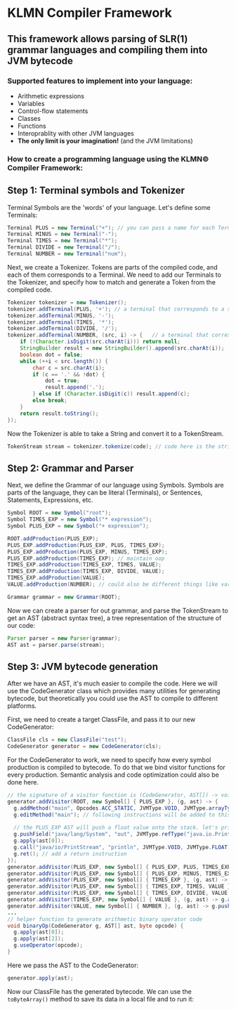 # KLMN Compiler Framework

## This framework allows parsing of SLR(1) grammar languages and compiling them into JVM bytecode
### Supported features to implement into your language:
* Arithmetic expressions
* Variables
* Control-flow statements
* Classes
* Functions
* Interoprablity with other JVM languages
* **The only limit is your imagination!** (and the JVM limitations) 
### How to create a programming language using the KLMN© Compiler Framework:
## Step 1: Terminal symbols and Tokenizer
Terminal Symbols are the 'words' of your language. Let's define some Terminals:
```java
Terminal PLUS = new Terminal("+"); // you can pass a name for each Terminal, for debugging purposes
Terminal MINUS = new Terminal("-");
Terminal TIMES = new Terminal("*");
Terminal DIVIDE = new Terminal("/");
Terminal NUMBER = new Terminal("num");
```
Next, we create a Tokenizer. Tokens are parts of the compiled code, and each of them corresponds to a Terminal.
We need to add our Terminals to the Tokenizer, and specify how to match and generate a Token from the compiled code. 
```java
Tokenizer tokenizer = new Tokenizer();
tokenizer.addTerminal(PLUS, '+'); // a terminal that corresponds to a single character in the string
tokenizer.addTerminal(MINUS, '-');
tokenizer.addTerminal(TIMES, '*');
tokenizer.addTerminal(DIVIDE, '/');
tokenizer.addTerminal(NUMBER, (src, i) -> {   // a terminal that corresponds to any number in the string
    if (!Character.isDigit(src.charAt(i))) return null;
    StringBuilder result = new StringBuilder().append(src.charAt(i));
    boolean dot = false;
    while (++i < src.length()) {
        char c = src.charAt(i);
        if (c == '.' && !dot) {
            dot = true;
            result.append('.');
        } else if (Character.isDigit(c)) result.append(c);
        else break;
    }
    return result.toString();
});
```
Now the Tokenizer is able to take a String and convert it to a TokenStream.
```java
TokenStream stream = tokenizer.tokenize(code); // code here is the string we want to compile
```
## Step 2: Grammar and Parser
Next, we define the Grammar of our language using Symbols. Symbols are parts of the language, they can be literal (Terminals), or Sentences, Statements, Expressions, etc.
```java
Symbol ROOT = new Symbol("root");
Symbol TIMES_EXP = new Symbol("* expression");
Symbol PLUS_EXP = new Symbol("+ expression");

ROOT.addProduction(PLUS_EXP);
PLUS_EXP.addProduction(PLUS_EXP, PLUS, TIMES_EXP);
PLUS_EXP.addProduction(PLUS_EXP, MINUS, TIMES_EXP);
PLUS_EXP.addProduction(TIMES_EXP); // maintain oop
TIMES_EXP.addProduction(TIMES_EXP, TIMES, VALUE);
TIMES_EXP.addProduction(TIMES_EXP, DIVIDE, VALUE);
TIMES_EXP.addProduction(VALUE);
VALUE.addProduction(NUMBER); // could also be different things like variables and function calls in the future

Grammar grammar = new Grammar(ROOT);
```
Now we can create a parser for out grammar, and parse the TokenStream to get an AST (abstract syntax tree), a tree representation of the structure of our code:
```java
Parser parser = new Parser(grammar);
AST ast = parser.parse(stream);
```
## Step 3: JVM bytecode generation
After we have an AST, it's much easier to compile the code. Here we will use the CodeGenerator class which provides many utilities for generating bytecode, but theoretically you could use the AST to compile to different platforms.

First, we need to create a target ClassFile, and pass it to our new CodeGenerator:
```java
ClassFile cls = new ClassFile("test");
CodeGenerator generator = new CodeGenerator(cls);
```
For the CodeGenerator to work, we need to specify how every symbol production is compiled to bytecode. To do that we bind visitor functions for every production.
Semantic analysis and code optimization could also be done here.
```java
// the signature of a visitor function is (CodeGenerator, AST[]) -> void, the AST array correlates to the items of the production.
generator.addVisitor(ROOT, new Symbol[] { PLUS_EXP }, (g, ast) -> {
  g.addMethod("main", Opcodes.ACC_STATIC, JVMType.VOID, JVMType.arrayType(JVMType.refType("java/lang/String"))); // add the main method to the class file for the JVM to run
  g.editMethod("main"); // following instructions will be added to this method
  
  // the PLUS_EXP AST will push a float value onto the stack. let's print it
  g.pushField("java/lang/System", "out", JVMType.refType("java.io.PrintStream"), true);
  g.apply(ast[0]); 
  g.call("java/io/PrintStream", "println", JVMType.VOID, JVMType.FLOAT);
  g.ret(); // add a return instruction
});
generator.addVisitor(PLUS_EXP, new Symbol[] { PLUS_EXP, PLUS, TIMES_EXP }, (g, ast) -> binaryOp(Opcodes.FADD));
generator.addVisitor(PLUS_EXP, new Symbol[] { PLUS_EXP, MINUS, TIMES_EXP }, (g, ast) -> binaryOp(Opcodes.FSUB));
generator.addVisitor(PLUS_EXP, new Symbol[] { TIMES_EXP }, (g, ast) -> g.apply(ast[0]));
generator.addVisitor(PLUS_EXP, new Symbol[] { TIMES_EXP, TIMES, VALUE }, (g, ast) -> binaryOp(Opcodes.FMUL));
generator.addVisitor(PLUS_EXP, new Symbol[] { TIMES_EXP, DIVIDE, VALUE }, (g, ast) -> binaryOp(Opcodes.FDIV));
generator.addVisitor(TIMES_EXP, new Symbol[] { VALUE }, (g, ast) -> g.apply(ast[0]));  // for productions with one child, the generator will do this automatically if a visitor is not present. I put this here for clarity.
generator.addVisitor(VALUE, new Symbol[] { NUMBER }, (g, ast) -> g.pushFloat(Float.parseFloat(ast[0].getText())));
...
// helper function to generate arithmetic binary operator code
void binaryOp(CodeGenerator g, AST[] ast, byte opcode) {
  g.apply(ast[0]);
  g.apply(ast[2]);
  g.useOperator(opcode);
}
```
Here we pass the AST to the CodeGenerator:
```java
generator.apply(ast);
```
Now our ClassFile has the generated bytecode. We can use the `toByteArray()` method to save its data in a local file and to run it:
